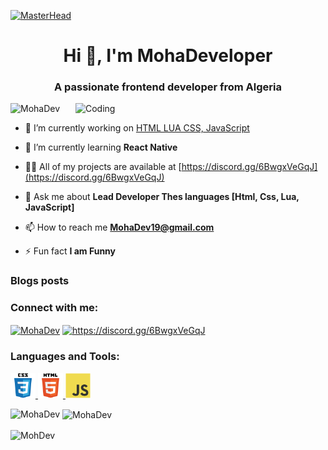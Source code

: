 [![MasterHead](https://hackernoon.com/images/f2px36fy.gif)](https://feds.lol/osligood2)
<h1 align="center">Hi 👋, I'm MohaDeveloper</h1>
<h3 align="center">A passionate frontend developer from Algeria</h3>
<img align="right" alt="Coding" width="400" src="https://media3.giphy.com/media/26tn33aiTi1jkl6H6/200.gif">

<p align="left"> <img src="https://komarev.com/ghpvc/?username=osliadnan1&label=Profile%20views&color=0e75b6&style=flat" alt="MohaDev" /> </p>

- 🔭 I’m currently working on [HTML LUA CSS, JavaScript](https://feds.lol/osligood2)

- 🌱 I’m currently learning **React Native**

- 👨‍💻 All of my projects are available at [https://discord.gg/6BwgxVeGqJ](https://discord.gg/6BwgxVeGqJ)

- 💬 Ask me about **Lead Developer Thes languages [Html, Css, Lua, JavaScript]**

- 📫 How to reach me **MohaDev19@gmail.com**

- ⚡ Fun fact **I am Funny**

### Blogs posts
<!-- BLOG-POST-LIST:START -->
<!-- BLOG-POST-LIST:END -->

<h3 align="left">Connect with me:</h3>
<p align="left">
<a href="https://dev.to/MohaDev" target="blank"><img align="center" src="https://raw.githubusercontent.com/rahuldkjain/github-profile-readme-generator/master/src/images/icons/Social/devto.svg" alt="MohaDev" height="30" width="40" /></a>
<a href="https://discord.gg/6BwgxVeGqJ" target="blank"><img align="center" src="https://raw.githubusercontent.com/rahuldkjain/github-profile-readme-generator/master/src/images/icons/Social/discord.svg" alt="https://discord.gg/6BwgxVeGqJ" height="30" width="40" /></a>
</p>

<h3 align="left">Languages and Tools:</h3>
<p align="left"> <a href="https://www.w3schools.com/css/" target="_blank" rel="noreferrer"> <img src="https://raw.githubusercontent.com/devicons/devicon/master/icons/css3/css3-original-wordmark.svg" alt="css3" width="40" height="40"/> </a> <a href="https://www.w3.org/html/" target="_blank" rel="noreferrer"> <img src="https://raw.githubusercontent.com/devicons/devicon/master/icons/html5/html5-original-wordmark.svg" alt="html5" width="40" height="40"/> </a> <a href="https://developer.mozilla.org/en-US/docs/Web/JavaScript" target="_blank" rel="noreferrer"> <img src="https://raw.githubusercontent.com/devicons/devicon/master/icons/javascript/javascript-original.svg" alt="javascript" width="40" height="40"/> </a> </p>

<p><img align="left" src="https://github-readme-stats.vercel.app/api/top-langs?username=osliadnan1&show_icons=true&locale=en&layout=compact" alt="MohaDev" /></p>

<p>&nbsp;<img align="center" src="https://github-readme-stats.vercel.app/api?username=osliadnan1&show_icons=true&locale=en" alt="MohaDev" /></p>

<p><img align="center" src="https://github-readme-streak-stats.herokuapp.com/?user=MohaDev" alt="MohDev" /></p>
